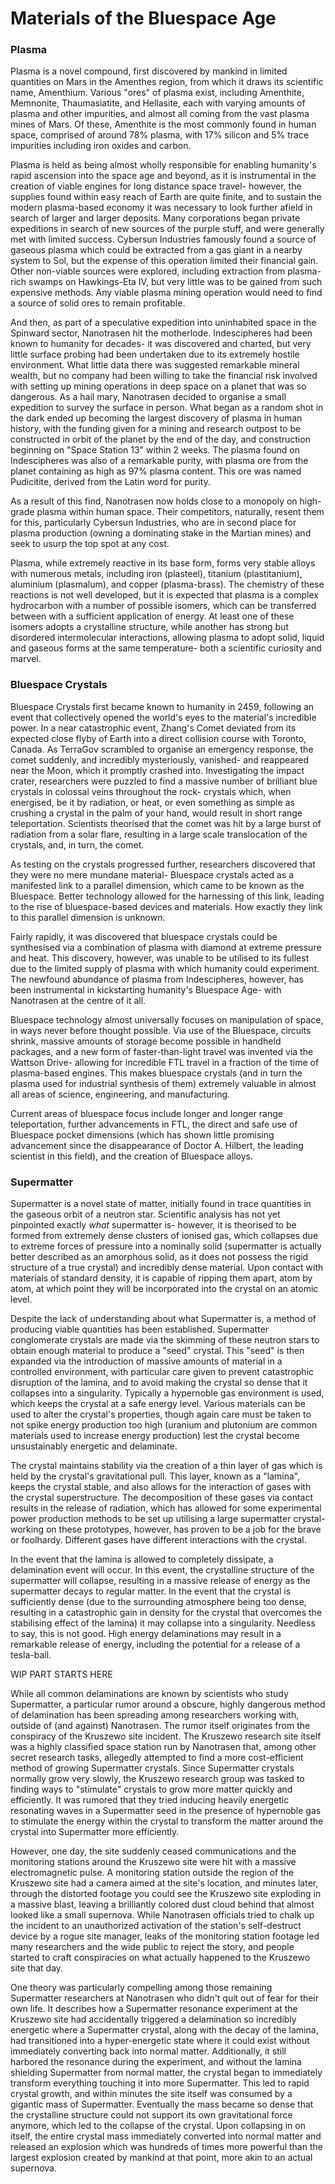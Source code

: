 # Materials of the Bluespace Age

### Plasma
Plasma is a novel compound, first discovered by mankind in limited quantities on Mars in the Amenthes region, from which it draws its scientific name, Amenthium. Various "ores" of plasma exist, including Amenthite, Memnonite, Thaumasiatite, and Hellasite, each with varying amounts of plasma and other impurities, and almost all coming from the vast plasma mines of Mars. Of these, Amenthite is the most commonly found in human space, comprised of around 78% plasma, with 17% silicon and 5% trace impurities including iron oxides and carbon.

Plasma is held as being almost wholly responsible for enabling humanity's rapid ascension into the space age and beyond, as it is instrumental in the creation of viable engines for long distance space travel- however, the supplies found within easy reach of Earth are quite finite, and to sustain the modern plasma-based economy it was necessary to look further afield in search of larger and larger deposits. Many corporations began private expeditions in search of new sources of the purple stuff, and were generally met with limited success. Cybersun Industries famously found a source of gaseous plasma which could be extracted from a gas giant in a nearby system to Sol, but the expense of this operation limited their financial gain. Other non-viable sources were explored, including extraction from plasma-rich swamps on Hawkings-Eta IV, but very little was to be gained from such expensive methods. Any viable plasma mining operation would need to find a source of solid ores to remain profitable.

And then, as part of a speculative expedition into uninhabited space in the Spinward sector, Nanotrasen hit the motherlode. Indescipheres had been known to humanity for decades- it was discovered and charted, but very little surface probing had been undertaken due to its extremely hostile environment. What little data there was suggested remarkable mineral wealth, but no company had been willing to take the financial risk involved with setting up mining operations in deep space on a planet that was so dangerous. As a hail mary, Nanotrasen decided to organise a small expedition to survey the surface in person. What began as a random shot in the dark ended up becoming the largest discovery of plasma in human history, with the funding given for a mining and research outpost to be constructed in orbit of the planet by the end of the day, and construction beginning on "Space Station 13" within 2 weeks. The plasma found on Indescipheres was also of a remarkable purity, with plasma ore from the planet containing as high as 97% plasma content. This ore was named Pudicitite, derived from the Latin word for purity.

As a result of this find, Nanotrasen now holds close to a monopoly on high-grade plasma within human space. Their competitors, naturally, resent them for this, particularly Cybersun Industries, who are in second place for plasma production (owning a dominating stake in the Martian mines) and seek to usurp the top spot at any cost.

Plasma, while extremely reactive in its base form, forms very stable alloys with numerous metals, including iron (plasteel), titanium (plastitanium), aluminium (plasmalum), and copper (plasma-brass). The chemistry of these reactions is not well developed, but it is expected that plasma is a complex hydrocarbon with a number of possible isomers, which can be transferred between with a sufficient application of energy. At least one of these isomers adopts a crystalline structure, while another has strong but disordered intermolecular interactions, allowing plasma to adopt solid, liquid and gaseous forms at the same temperature- both a scientific curiosity and marvel.

### Bluespace Crystals
Bluespace Crystals first became known to humanity in 2459, following an event that collectively opened the world's eyes to the material's incredible power. In a near catastrophic event, Zhang's Comet deviated from its expected close flyby of Earth into a direct collision course with Toronto, Canada. As TerraGov scrambled to organise an emergency response, the comet suddenly, and incredibly mysteriously, vanished- and reappeared near the Moon, which it promptly crashed into. Investigating the impact crater, researchers were puzzled to find a massive number of brilliant blue crystals in colossal veins throughout the rock- crystals which, when energised, be it by radiation, or heat, or even something as simple as crushing a crystal in the palm of your hand, would result in short range teleportation. Scientists theorised that the comet was hit by a large burst of radiation from a solar flare, resulting in a large scale translocation of the crystals, and, in turn, the comet.

As testing on the crystals progressed further, researchers discovered that they were no mere mundane material- Bluespace crystals acted as a manifested link to a parallel dimension, which came to be known as the Bluespace. Better technology allowed for the harnessing of this link, leading to the rise of bluespace-based devices and materials. How exactly they link to this parallel dimension is unknown.

Fairly rapidly, it was discovered that bluespace crystals could be synthesised via a combination of plasma with diamond at extreme pressure and heat. This discovery, however, was unable to be utilised to its fullest due to the limited supply of plasma with which humanity could experiment. The newfound abundance of plasma from Indescipheres, however, has been instrumental in kickstarting humanity's Bluespace Age- with Nanotrasen at the centre of it all.

Bluespace technology almost universally focuses on manipulation of space, in ways never before thought possible. Via use of the Bluespace, circuits shrink, massive amounts of storage become possible in handheld packages, and a new form of faster-than-light travel was invented via the Wattson Drive- allowing for incredible FTL travel in a fraction of the time of plasma-based engines. This makes bluespace crystals (and in turn the plasma used for industrial synthesis of them) extremely valuable in almost all areas of science, engineering, and manufacturing.

Current areas of bluespace focus include longer and longer range teleportation, further advancements in FTL, the direct and safe use of Bluespace pocket dimensions (which has shown little promising advancement since the disappearance of Doctor A. Hilbert, the leading scientist in this field), and the creation of Bluespace alloys.

### Supermatter
Supermatter is a novel state of matter, initially found in trace quantities in the gaseous orbit of a neutron star. Scientific analysis has not yet pinpointed exactly *what* supermatter is- however, it is theorised to be formed from extremely dense clusters of ionised gas, which collapses due to extreme forces of pressure into a nominally solid (supermatter is actually better described as an amorphous solid, as it does not possess the rigid structure of a true crystal) and incredibly dense material. Upon contact with materials of standard density, it is capable of ripping them apart, atom by atom, at which point they will be incorporated into the crystal on an atomic level.

Despite the lack of understanding about what Supermatter is, a method of producing viable quantities has been established. Supermatter conglomerate crystals are made via the skimming of these neutron stars to obtain enough material to produce a "seed" crystal. This "seed" is then expanded via the introduction of massive amounts of material in a controlled environment, with particular care given to prevent catastrophic disruption of the lamina, and to avoid making the crystal so dense that it collapses into a singularity. Typically a hypernoble gas environment is used, which keeps the crystal at a safe energy level. Various materials can be used to alter the crystal's properties, though again care must be taken to not spike energy production too high (uranium and plutonium are common materials used to increase energy production) lest the crystal become unsustainably energetic and delaminate.

The crystal maintains stability via the creation of a thin layer of gas which is held by the crystal's gravitational pull. This layer, known as a "lamina", keeps the crystal stable, and also allows for the interaction of gases with the crystal superstructure. The decomposition of these gases via contact results in the release of radiation, which has allowed for some experimental power production methods to be set up utilising a large supermatter crystal- working on these prototypes, however, has proven to be a job for the brave or foolhardy. Different gases have different interactions with the crystal.

In the event that the lamina is allowed to completely dissipate, a delamination event will occur. In this event, the crystalline structure of the supermatter will collapse, resulting in a massive release of energy as the supermatter decays to regular matter. In the event that the crystal is sufficiently dense (due to the surrounding atmosphere being too dense, resulting in a catastrophic gain in density for the crystal that overcomes the stabilising effect of the lamina) it may collapse into a singularity. Needless to say, this is not good. High energy delaminations may result in a remarkable release of energy, including the potential for a release of a tesla-ball.

WIP PART STARTS HERE

While all common delaminations are known by scientists who study Supermatter, a particular rumor around a obscure, highly dangerous method of delamination has been spreading among researchers working with, outside of (and against) Nanotrasen. The rumor itself originates from the conspiracy of the Kruszewo site incident. The Kruszewo research site itself was a highly classified space station run by Nanotrasen that, among other secret research tasks, allegedly attempted to find a more cost-efficient method of growing Supermatter crystals. Since Supermatter crystals normally grow very slowly, the Kruszewo research group was tasked to finding ways to "stimulate" crystals to grow more matter quickly and efficiently. It was rumored that they tried inducing heavily energetic resonating waves in a Supermatter seed in the presence of hypernoble gas to stimulate the energy within the crystal to transform the matter around the crystal into Supermatter more efficiently. 

However, one day, the site suddenly ceased communications and the monitoring stations around the Kruszewo site were hit with a massive electromagnetic pulse. A monitoring station outside the region of the Kruszewo site had a camera aimed at the site's location, and minutes later, through the distorted footage you could see the Kruszewo site exploding in a massive blast, leaving a brilliantly colored dust cloud behind that almost looked like a small supernova. While Nanotrasen officials tried to chalk up the incident to an unauthorized activation of the station's self-destruct device by a rogue site manager, leaks of the monitoring station footage led many researchers and the wide public to reject the story, and people started to craft conspiracies on what actually happened to the Kruszewo site that day.

One theory was particularly compelling among those remaining Supermatter researchers at Nanotrasen who didn't quit out of fear for their own life. It describes how a Supermatter resonance experiment at the Kruszewo site had accidentally triggered a delamination so incredibly energetic where a Supermatter crystal, along with the decay of the lamina, had transitioned into a hyper-energetic state where it could exist without immediately converting back into normal matter. Additionally, it still harbored the resonance during the experiment, and without the lamina shielding Supermatter from normal matter, the crystal began to immediately transform everything touching it into more Supermatter. This led to rapid crystal growth, and within minutes the site itself was consumed by a gigantic mass of Supermatter. Eventually the mass became so dense that the crystalline structure could not support its own gravitational force anymore, which led to the collapse of the crystal. Upon collapsing in on itself, the entire crystal mass immediately converted into normal matter and released an explosion which was hundreds of times more powerful than the largest explosion created by mankind at that point, more akin to an actual supernova.
